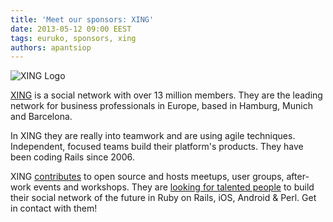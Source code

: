 ```yaml
---
title: 'Meet our sponsors: XING'
date: 2013-05-12 09:00 EEST
tags: euruko, sponsors, xing
authors: apantsiop
---
```


![XING Logo](/images/sponsors/xing_200x100.png "XING")

[XING](https://www.xing.com/?utm_source=euruko&utm_medium=blog&utm_campaign=selene)
is a social network with over 13 million members. They are the leading network for business professionals in Europe, based in Hamburg, Munich and Barcelona.

In XING they are really into teamwork and are using agile techniques. Independent, focused teams build their platform's products. They have been coding Rails since 2006.

XING [contributes](https://github.com/xing) to open source and hosts meetups, user groups, after-work events and workshops. They are [looking for talented people](http://devblog.xing.com/we-are-hiring/) to build their social network of the future in Ruby on Rails, iOS, Android & Perl. Get in contact with them!
